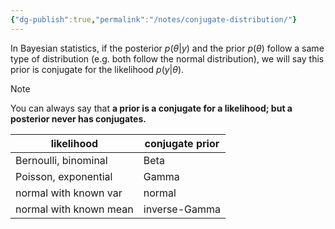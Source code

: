 ```yaml
---
{"dg-publish":true,"permalink":"/notes/conjugate-distribution/"}
---
```



In Bayesian statistics, if the posterior $p(\theta | y)$ and the prior $p(\theta)$ follow a same type of distribution (e.g. both follow the normal distribution), we will say this prior is conjugate for the likelihood $p(y|\theta)$.
>[!Note]
 You can always say that **a  prior is a conjugate for a likelihood; but a posterior never has conjugates.**


| likelihood | conjugate prior | 
| -- | -- |
| Bernoulli, binominal | Beta |
| Poisson, exponential | Gamma | 
| normal with known var | normal |
| normal with known mean | inverse-Gamma|